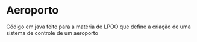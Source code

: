 # Aeroporto
Código em java feito para a matéria de LPOO que define a criação de uma sistema de controle de um aeroporto

